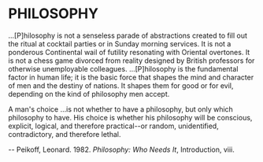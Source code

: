 PHILOSOPHY
==========

...[P]hilosophy is not a senseless parade of abstractions created to fill
out the ritual at cocktail parties or in Sunday morning services. It is not a
ponderous Continental wail of futility resonating with Oriental overtones. It
is not a chess game divorced from reality designed by British professors for
otherwise unemployable colleagues. ...[P]hilosophy is the fundamental
factor in human life; it is the basic force that shapes the mind and character
of men and the destiny of nations. It shapes them for good or for evil,
depending on the kind of philosophy men accept.

A man's choice ...is not whether to have a philosophy, but only which
philosophy to have. His choice is whether his philosophy will be conscious,
explicit, logical, and therefore practical--or random, unidentified,
contradictory, and therefore lethal.

-- Peikoff, Leonard. 1982. _Philosophy: Who Needs It_, Introduction, viii.
